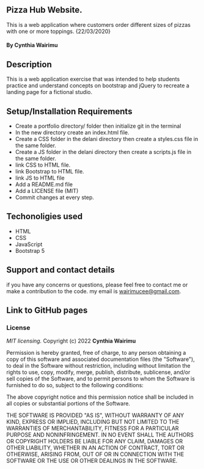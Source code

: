 ## Pizza Hub Website.
This is a web application where customers order different sizes of pizzas with one or more toppings.  {22/03/2020}
#### By **Cynthia Wairimu**
## Description
This is a web application exercise that was intended to help students practice and understand concepts on bootstrap and jQuery to recreate a landing page for a fictional studio.
## Setup/Installation Requirements
* Create a portfolio directory/ folder then initialize git in the terminal
* In the new directory create an index.html file.
* Create a CSS folder in the delani directory then create a styles.css file in the same folder.
* Create a JS folder in the delani directory then create a scripts.js file in the same folder.
* link CSS to HTML file.
* link Bootstrap to HTML file.
* link JS to HTML file
* Add a README.md file
* Add a LICENSE file (MIT)
* Commit changes at every step.
## Techonoligies used
* HTML
* CSS
* JavaScript
* Bootstrap 5
## Support and contact details
if you have any concerns or questions, please feel free to contact me or make a contribution to the code. my email is wairimucee@gmail.com. 

## Link to GitHub pages


### License
*MIT licensing.*
Copyright (c) 2022 **Cynthia Wairimu**

Permission is hereby granted, free of charge, to any person obtaining a copy
of this software and associated documentation files (the "Software"), to deal
in the Software without restriction, including without limitation the rights
to use, copy, modify, merge, publish, distribute, sublicense, and/or sell
copies of the Software, and to permit persons to whom the Software is
furnished to do so, subject to the following conditions:

The above copyright notice and this permission notice shall be included in all
copies or substantial portions of the Software.

THE SOFTWARE IS PROVIDED "AS IS", WITHOUT WARRANTY OF ANY KIND, EXPRESS OR
IMPLIED, INCLUDING BUT NOT LIMITED TO THE WARRANTIES OF MERCHANTABILITY,
FITNESS FOR A PARTICULAR PURPOSE AND NONINFRINGEMENT. IN NO EVENT SHALL THE
AUTHORS OR COPYRIGHT HOLDERS BE LIABLE FOR ANY CLAIM, DAMAGES OR OTHER
LIABILITY, WHETHER IN AN ACTION OF CONTRACT, TORT OR OTHERWISE, ARISING FROM,
OUT OF OR IN CONNECTION WITH THE SOFTWARE OR THE USE OR OTHER DEALINGS IN THE
SOFTWARE.
